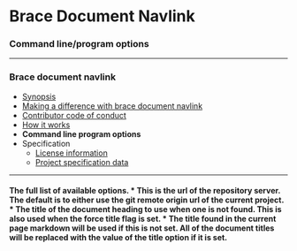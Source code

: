 # Brace Document Navlink
### Command line/program options 

----
### Brace document navlink
* [Synopsis](https://github.com/restarian/brace_document_navlink/blob/master/docs/README.md)
* [Making a difference with brace document navlink ](https://github.com/restarian/brace_document_navlink/blob/master/docs/contributing.md)
* [Contributor code of conduct](https://github.com/restarian/brace_document_navlink/blob/master/docs/code_of_conduct.md)
* [How it works](https://github.com/restarian/brace_document_navlink/blob/master/docs/mutation.md)
* **Command line program options**
* Specification
  * [License information](https://github.com/restarian/brace_document_navlink/blob/master/docs/specification/license.md)
  * [Project specification data](https://github.com/restarian/brace_document_navlink/blob/master/docs/specification/specification.md)

----


#### The full list of available options.	* This is the url of the repository server. The default is to either use the git remote origin url of the current project.	* The title of the document heading to use when one is not found. This is also used when the force title flag is set.	* The title found in the current page markdown will be used if this is not set. All of the document titles will be replaced with the value of the title option if it is set.
